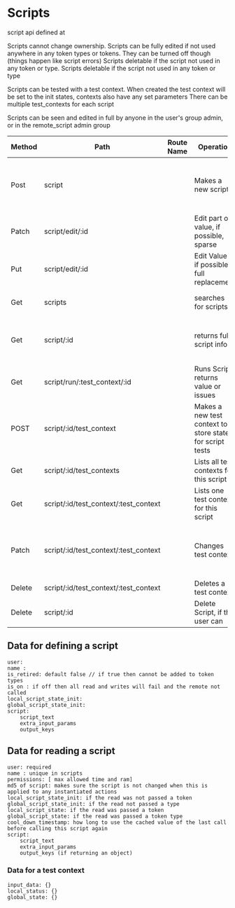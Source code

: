 # Scripts

script api defined at 


Scripts cannot change ownership.
Scripts can be fully edited if not used anywhere in any token types or tokens. They can be turned off though (things happen like script errors)
Scripts deletable if the script not used in any token or type.
Scripts deletable if the script not used in any token or type

Scripts can be tested with a test context. When created the test context will be set to the init states, contexts also have any set parameters
There can be multiple test_contexts for each script

Scripts can be seen and edited in full by anyone in the user's group admin, or in the remote_script admin group

| Method | Path                                  | Route Name | Operation                                                | Args                                            |
|--------|---------------------------------------|------------|----------------------------------------------------------|-------------------------------------------------|
| Post   | script                                |            | Makes a new script                                       | Required name: optional states, required script |
| Patch  | script/edit/:id                       |            | Edit part of value, if possible, sparse                  | Any detail , sparse update                      |
| Put    | script/edit/:id                       |            | Edit Value , if possible, full replacement               | All the values for the definition               |
| Get    | scripts                               |            | searches for scripts                                     | can pass in filtering                           |
| Get    | script/:id                            |            | returns full script info                                 | can pass in optional type and token             |
| Get    | script/run/:test_context/:id          |            | Runs Script, returns value or issues                     | Runs using context created                      |
| POST   | script/:id/test_context               |            | Makes a new test context to store state for script tests | required name                                   |
| Get    | script/:id/test_contexts              |            | Lists all test contexts for this script                  |                                                 |
| Get    | script/:id/test_context/:test_context |            | Lists one test context for this script                   |                                                 |
| Patch  | script/:id/test_context/:test_context |            | Changes test context                                     | can either update local or global or both       |
| Delete | script/:id/test_context/:test_context |            | Deletes a test context                                   |                                                 |
| Delete | script/:id                            |            | Delete Script, if the user can                           |                                                 |


## Data for defining a script

    user: 
    name :
    is_retired: default false // if true then cannot be added to token types
    is_on : if off then all read and writes will fail and the remote not called
    local_script_state_init: 
    global_script_state_init: 
    script: 
        script_text
        extra_input_params
        output_keys

## Data for reading a script 

    user: required
    name : unique in scripts
    permissions: [ max allowed time and ram]
    md5 of script: makes sure the script is not changed when this is applied to any instantiated actions
    local_script_state_init: if the read was not passed a token
    global_script_state_init: if the read not passed a type
    local_script_state: if the read was passed a token
    global_script_state: if the read was passed a token type
    cool_down_timestamp: how long to use the cached value of the last call before calling this script again
    script: 
        script_text
        extra_input_params
        output_keys (if returning an object)
 
### Data for a test context

    input_data: {}
    local_status: {}
    global_state: {}
